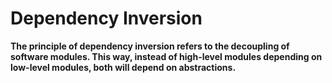 # Dependency Inversion

**The principle of dependency inversion refers to the decoupling of software modules. This way, instead of high-level modules depending on low-level modules, both will depend on abstractions.**